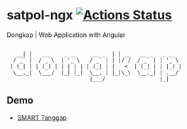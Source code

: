 # satpol-ngx [![Actions Status](https://github.com/dongkap/satpol-ngx/workflows/Dongkap%20Webpack%20CI/badge.svg)](https://github.com/dongkap/satpol-ngx/actions)
Dongkap | Web Application with Angular

```

   __| |   ___    _ __     __ _  | | __   __ _   _ __  
  / _` |  / _ \  | '_ \   / _` | | |/ /  / _` | | '_ \ 
 | (_| | | (_) | | | | | | (_| | |   <  | (_| | | |_) |
  \__,_|  \___/  |_| |_|  \__, | |_|\_\  \__,_| | .__/ 
                          |___/                 |_|    

```

## Demo
* [SMART Tanggap](https://dongkap.github.io/satpol-ngx/)
